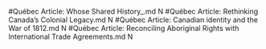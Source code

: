 #Québec
Article: Whose Shared History_.md N
#Québec
Article: Rethinking Canada’s Colonial Legacy.md N
#Québec
Article: Canadian identity and the War of 1812.md N
#Québec
Article: Reconciling Aboriginal Rights with International Trade Agreements.md N
